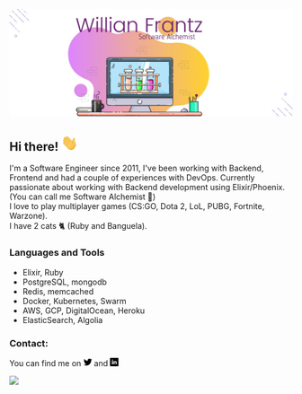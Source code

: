 <p align="center">
  <img src="https://raw.githubusercontent.com/WLSF/WLSF/main/cover.jpeg"></img>
</p>

## Hi there! <img src="https://raw.githubusercontent.com/WLSF/WLSF/main/Hi.gif" width="30px"></h2>

I'm a Software Engineer since 2011, I've been working with Backend, Frontend and had a couple of experiences with DevOps. Currently passionate about working with Backend development using Elixir/Phoenix. (You can call me Software Alchemist :purple_heart:)<br/>
I love to play multiplayer games (CS:GO, Dota 2, LoL, PUBG, Fortnite, Warzone).<br/>
I have 2 cats 🐈 (Ruby and Banguela).

### Languages and Tools

- Elixir, Ruby
- PostgreSQL, mongodb
- Redis, memcached
- Docker, Kubernetes, Swarm
- AWS, GCP, DigitalOcean, Heroku
- ElasticSearch, Algolia

### Contact:

You can find me on <a href="https://twitter.com/frantz_willian"><img src="https://raw.githubusercontent.com/WLSF/WLSF/main/twitter.png" width="15"></img></a> and <a href="https://www.linkedin.com/in/willianfrantz/"><img src="https://raw.githubusercontent.com/WLSF/WLSF/main/linkedin.png" width="15"></img></a>


![](https://komarev.com/ghpvc/?username=WLSF)
